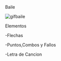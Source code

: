 Baile

![gifbaile](./Imagenes/gifbaile.gif)

Elementos

-Flechas

-Puntos,Combos y Fallos

-Letra de Cancion
